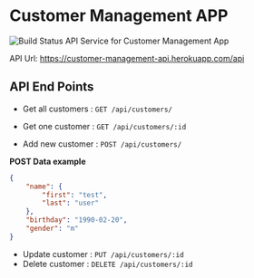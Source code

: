 # Customer Management APP
![Build Status](https://travis-ci.org/feyyazakkus/customer-management-api.svg?branch=master)
API Service for Customer Management App

API Url: https://customer-management-api.herokuapp.com/api

## API End Points

* Get all customers : `GET /api/customers/`

* Get one customer : `GET /api/customers/:id`

* Add new customer : `POST /api/customers/`

**POST Data example**
```json
{
    "name": {
        "first": "test",
        "last": "user"
    },
    "birthday": "1990-02-20",
    "gender": "m"
}
```

* Update customer : `PUT /api/customers/:id`
* Delete customer : `DELETE /api/customers/:id`